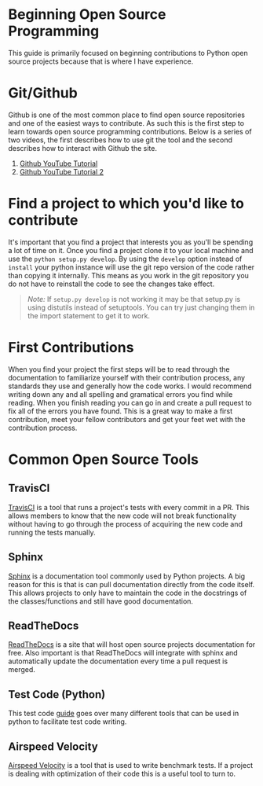 # Beginning Open Source Programming

This guide is primarily focused on beginning contributions to Python open
source projects because that is where I have experience.

# Git/Github

Github is one of the most common place to find open source repositories and one
of the easiest ways to contribute. As such this is the first step to learn
towards open source programming contributions. Below is a series of two videos,
the first describes how to use git the tool and the second describes how to
interact with Github the site.

1. [Github YouTube Tutorial](https://www.youtube.com/watch?v=0fKg7e37bQE)
1. [Github YouTube Tutorial 2](https://www.youtube.com/watch?v=oFYyTZwMyAg)

# Find a project to which you'd like to contribute

It's important that you find a project that interests you as you'll be spending
a lot of time on it. Once you find a project clone it to your local machine and
use the `python setup.py develop`. By using the `develop` option instead of
`install` your python instance will use the git repo version of the code rather
than copying it internally. This means as you work in the git repository you do
not have to reinstall the code to see the changes take effect.

> _Note:_ If `setup.py develop` is not working it may be that setup.py is using
> distutils instead of setuptools. You can try just changing them in the import
> statement to get it to work.

# First Contributions

When you find your project the first steps will be to read through the
documentation to familiarize yourself with their contribution process, any
standards they use and generally how the code works. I would recommend writing
down any and all spelling and gramatical errors you find while reading. When
you finish reading you can go in and create a pull request to fix all of the
errors you have found. This is a great way to make a first contribution, meet
your fellow contributors and get your feet wet with the contribution process.

# Common Open Source Tools

## TravisCI

[TravisCI](https://travis-ci.org/) is a tool that runs a project's tests with
every commit in a PR. This allows members to know that the new code will not
break functionality without having to go through the process of acquiring the
new code and running the tests manually.

## Sphinx

[Sphinx](http://www.sphinx-doc.org/en/stable/) is a documentation tool commonly
used by Python projects. A big reason for this is that is can pull
documentation directly from the code itself. This allows projects to only have
to maintain the code in the docstrings of the classes/functions and still have
good documentation.

## ReadTheDocs

[ReadTheDocs](https://readthedocs.org/) is a site that will host open source
projects documentation for free. Also important is that ReadTheDocs will
integrate with sphinx and automatically update the documentation every time a
pull request is merged.

## Test Code (Python)

This test code
[guide](http://python-guide-pt-br.readthedocs.io/en/latest/writing/tests/) goes
over many different tools that can be used in python to facilitate test code
writing.

## Airspeed Velocity

[Airspeed Velocity](http://asv.readthedocs.io/en/latest/using.html) is a tool
that is used to write benchmark tests. If a project is dealing with
optimization of their code this is a useful tool to turn to.
